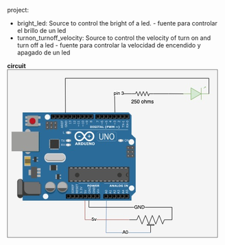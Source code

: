project:

* bright_led: Source to control the bright of a led. - fuente para controlar el brillo de un led
* turnon_turnoff_velocity: Source to control the velocity of turn on and turn off a led - fuente para controlar la velocidad de encendido y apagado de un led

**circuit**
![](pot-circuit.jpg)